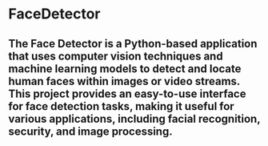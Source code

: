 # FaceDetector
## The Face Detector is a Python-based application that uses computer vision techniques and machine learning models to detect and locate human faces within images or video streams. This project provides an easy-to-use interface for face detection tasks, making it useful for various applications, including facial recognition, security, and image processing.

